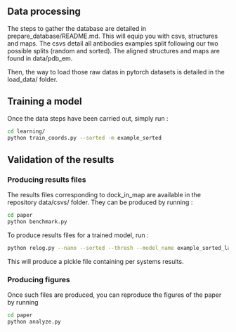 ## Data processing

The steps to gather the database are detailed in prepare_database/README.md.
This will equip you with csvs, structures and maps.
The csvs detail all antibodies examples split following our two possible splits (random and sorted).
The aligned structures and maps are found in data/pdb_em.

Then, the way to load those raw datas in pytorch datasets is detailed in the load_data/ folder.

## Training a model

Once the data steps have been carried out, simply run :
```bash
cd learning/
python train_coords.py --sorted -m example_sorted
```

## Validation of the results


### Producing results files

The results files corresponding to dock_in_map are available in the repository data/csvs/ folder.
They can be produced by running :
```bash
cd paper
python benchmark.py
```

To produce results files for a trained model, run :
```bash
python relog.py --nano --sorted --thresh --model_name example_sorted_last
```

This will produce a pickle file containing per systems results.

### Producing figures

Once such files are produced, you can reproduce the figures of the paper by running 
```bash
cd paper
python analyze.py
```

